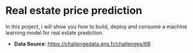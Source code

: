 # Real estate price prediction

In this project, i will show you how to build, deploy and consume a machine learning model for real estate prediction.

* **Data Source**: https://challengedata.ens.fr/challenges/68
